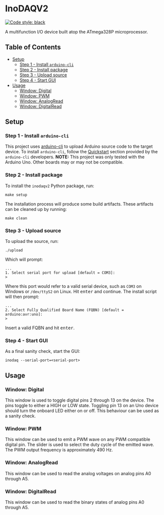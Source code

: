 # InoDAQV2
[![Code style: black](https://img.shields.io/badge/code%20style-black-000000.svg)](https://github.com/psf/black)

A multifunction I/O device built atop the ATmega328P microprocessor.
## Table of Contents
- [Setup](#setup)
  - [Step 1 - Install `arduino-cli`](#step-1---install-arduino-cli)
  - [Step 2 - Install package](#step-2---install-package)
  - [Step 3 - Upload source](#step-3---upload-source)
  - [Step 4 - Start GUI](#step-4---start-gui)
- [Usage](#usage)
  - [Window: Digital](#window-digital)
  - [Window: PWM](#window-pwm)
  - [Window: AnalogRead](#window-analogread)
  - [Window: DigitalRead](#window-digitalread)

## Setup

### Step 1 - Install `arduino-cli`
This project uses [arduino-cli](https://github.com/arduino/arduino-cli) to upload Arduino source code to the
target device.  To install `arduino-cli`, follow the
[Quickstart](https://github.com/arduino/arduino-cli#quickstart) section provided by the `arduino-cli`
developers.
**NOTE:** This project was only tested with the Arduino Uno. Other boards may or may not be compatible.

### Step 2 - Install package
To install the `inodaqv2` Python package, run:
```console
make setup
```
The installation process will produce some build artifacts. These artifacts can be cleaned up by running:
```console
make clean
```

### Step 3 - Upload source
To upload the source, run:
```console
./upload
```
Which will prompt:
```console
...
1. Select serial port for upload [default = COM3]:
>
```
Where this port would refer to a valid serial device, such as `COM3` on Windows or `/dev/ttyS2` on
Linux. Hit <kbd>enter</kbd> and continue. The install script will then prompt:
```console
...
2. Select Fully Qualified Board Name (FQBN) [default = arduino:avr:uno]:
>
```
Insert a valid FQBN and hit <kbd>enter</kbd>.

### Step 4 - Start GUI
As a final sanity check, start the GUI:
```console
inodaq --serial-port=<serial-port>
```

## Usage

### Window: Digital
This window is used to toggle digital pins 2 through 13 on the device. The pins toggle to either a HIGH or LOW
state. Toggling pin 13 on an Uno device should turn the onboard LED either on or off. This behaviour can be
used as a sanity check.

### Window: PWM
This window can be used to emit a PWM wave on any PWM compatible digital pin. The slider is used to select the
duty cycle of the emitted wave. The PWM output frequency is approximately 490 Hz.

### Window: AnalogRead
This window can be used to read the analog voltages on analog pins A0 through A5.

### Window: DigitalRead
This window can be used to read the binary states of analog pins A0 through A5.
